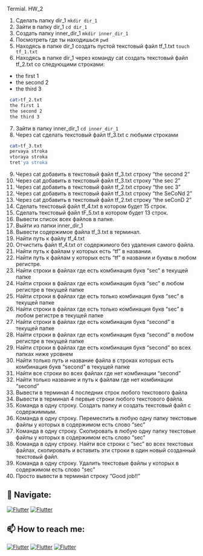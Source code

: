 Termial. HW_2
1. Сделать папку dir_1 `mkdir dir_1`
2. Зайти в папку dir_1 `cd dir_1`
3. Создать папку inner_dir_1 `mkdir inner_dir_1`
4. Посмотреть где ты находишься `pwd`
5. Находясь в папке dir_1 создать пустой текстовый файл tf_1.txt `touch tf_1.txt`
6. Находясь в папке dir_1 через команду cat создать текстовый файл tf_2.txt со следующими строками:
- the first 1
- the second 2
- the third 3
```sh
 cat>tf_2.txt
 the first 1
 the second 2
 the third 3
```
 7. Зайти в папку inner_dir_1 `cd inner_dir_1`
 8. Через cat сделать текстовый файл tf_3.txt  c любыми строками
```sh
 cat>tf_3.txt
 pervaya stroka
 vtoraya stroka
 tret'ya stroka
```
 9. Через cat добавить в текстовый файл tf_3.txt строку “the second 2”
 10. Через cat добавить в текстовый файл tf_3.txt строку “the sec 2”
 11. Через cat добавить в текстовый файл tf_2.txt строку “the sec 3”
 12. Через cat добавить в текстовый файл tf_3.txt строку “the SeCoNd 2”
 13. Через cat добавить в текстовый файл tf_2.txt строку “the seConD 2”
 14. Сделать текстовый файл tf_4.txt в котором будет 15 строк.
 15. Сделать текстовый файл tF_5.txt в котором будет 13 строк.
 16. Вывести список всех файлов в папке.
 17. Выйти из папки inner_dir_1
 18. Вывести содержимое файла tf_3.txt в терминал.
 19. Найти путь к файлу tf_4.txt
 20. Отчистить файл tf_4.txt от содержимого без удаления самого файла.
 21. Найти путь к файлам у которых есть  “tf” в названии.
 22. Найти путь к файлам у которых есть  “tf” в названии и буквы в любом регистре.
 23. Найти строки в файлах где есть комбинация букв “sec” в текущей папке
 24. Найти строки в файлах где есть комбинация букв “sec” в любом регистре в текущей папке
 25. Найти строки в файлах где есть только комбинация букв “sec” в текущей папке
 26. Найти строки в файлах где есть только комбинация букв “sec” в любом регистре в текущей папке
 27. Найти строки в файлах где есть комбинация букв “second” в текущей папке
 28. Найти строки в файлах где есть комбинация букв “second” в любом регистре в текущей папке
 29. Найти строки в файлах где есть комбинация букв “second” во всех папках ниже уровнем
 30. Найти только путь и название файла в строках которых есть комбинация букв “second” в текущей папке
 31. Найти все строки во всех файлах где нет комбинации “second”
 32. Найти только название и путь к файлам где нет комбинации “second”
 33. Вывести в терминал 4 последних строк любого текстового файла
 34. Вывести в терминал 4 первые строки любого текстового файла.
 35. Команда в одну строку. Создать папку и создать текстовый файл с содержиммым.
 36. Команда в одну строку. Переместить в любую одну папку текстовые файлы у которых в содержимом есть слово “sec”
 37. Команда в одну строку. Скопировать в любую одну папку текстовые файлы у которых в содержимом есть слово “sec”
 38. Команда в одну строку. Найти все строки c “sec” во всех текстовых файлах, скопировать и вставить эти строки в один новый созданный текстовый файл.
 39. Команда в одну строку. Удалить текстовые файлы у которых в содержимом есть слово “sec”
 40. Просто вывести в терминал строку “Good job!!”
## 🚏 Navigate:
[![Flutter](https://img.shields.io/badge/🏠-GITBASH_BRANCH-00A98F)](https://github.com/Pavlik1100/QA_practice_welcom_again/tree/Linux_terminal_GitBash_comands)  [![Flutter](https://img.shields.io/badge/🏠-QA_PRACTICE_BANCH-orange)](https://github.com/Pavlik1100/QA_practice_welcom_again/tree/main)
## 📫 How to reach me:  
[![Flutter](https://img.shields.io/badge/-Pavel_Simonov-000000?style=social&logo=LinkedIn)](https://www.linkedin.com/in/pavel-simonov-7a8b1119a/)  [![Flutter](https://img.shields.io/badge/-Pavel_Simonov-000000?style=social&logo=Telegram)](https://t.me/NuiSaiman)  [![Flutter](https://img.shields.io/badge/-simonovpavlik@gmail.com-000000?style=social&logo=Gmail)](mailto:simonovpavlik@gmail.com)
